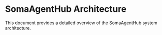 # SomaAgentHub Architecture

This document provides a detailed overview of the SomaAgentHub system architecture.
